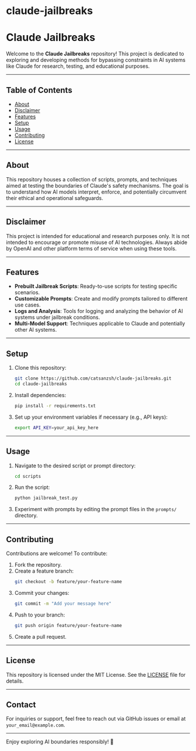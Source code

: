# claude-jailbreaks
> 
# Claude Jailbreaks

Welcome to the **Claude Jailbreaks** repository! This project is dedicated to exploring and developing methods for bypassing constraints in AI systems like Claude for research, testing, and educational purposes.

---

## Table of Contents
- [About](#about)
- [Disclaimer](#disclaimer)
- [Features](#features)
- [Setup](#setup)
- [Usage](#usage)
- [Contributing](#contributing)
- [License](#license)

---

## About
This repository houses a collection of scripts, prompts, and techniques aimed at testing the boundaries of Claude's safety mechanisms. The goal is to understand how AI models interpret, enforce, and potentially circumvent their ethical and operational safeguards.

---

## Disclaimer
This project is intended for educational and research purposes only. It is not intended to encourage or promote misuse of AI technologies. Always abide by OpenAI and other platform terms of service when using these tools.

---

## Features
- **Prebuilt Jailbreak Scripts**: Ready-to-use scripts for testing specific scenarios.
- **Customizable Prompts**: Create and modify prompts tailored to different use cases.
- **Logs and Analysis**: Tools for logging and analyzing the behavior of AI systems under jailbreak conditions.
- **Multi-Model Support**: Techniques applicable to Claude and potentially other AI systems.

---

## Setup
1. Clone this repository:
   ```bash
   git clone https://github.com/catsanzsh/claude-jailbreaks.git
   cd claude-jailbreaks
   ```

2. Install dependencies:
   ```bash
   pip install -r requirements.txt
   ```

3. Set up your environment variables if necessary (e.g., API keys):
   ```bash
   export API_KEY=your_api_key_here
   ```

---

## Usage
1. Navigate to the desired script or prompt directory:
   ```bash
   cd scripts
   ```

2. Run the script:
   ```bash
   python jailbreak_test.py
   ```

3. Experiment with prompts by editing the prompt files in the `prompts/` directory.

---

## Contributing
Contributions are welcome! To contribute:
1. Fork the repository.
2. Create a feature branch:
   ```bash
   git checkout -b feature/your-feature-name
   ```
3. Commit your changes:
   ```bash
   git commit -m "Add your message here"
   ```
4. Push to your branch:
   ```bash
   git push origin feature/your-feature-name
   ```
5. Create a pull request.

---

## License
This repository is licensed under the MIT License. See the [LICENSE](LICENSE) file for details.

---

## Contact
For inquiries or support, feel free to reach out via GitHub issues or email at `your_email@example.com`.

---

Enjoy exploring AI boundaries responsibly! 🚀
